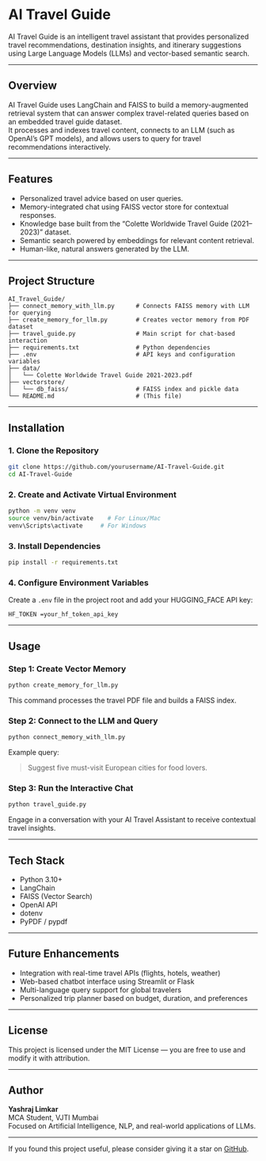 # AI Travel Guide

AI Travel Guide is an intelligent travel assistant that provides personalized travel recommendations, destination insights, and itinerary suggestions using Large Language Models (LLMs) and vector-based semantic search.

---

## Overview

AI Travel Guide uses LangChain and FAISS to build a memory-augmented retrieval system that can answer complex travel-related queries based on an embedded travel guide dataset.  
It processes and indexes travel content, connects to an LLM (such as OpenAI’s GPT models), and allows users to query for travel recommendations interactively.

---

## Features

- Personalized travel advice based on user queries.  
- Memory-integrated chat using FAISS vector store for contextual responses.  
- Knowledge base built from the “Colette Worldwide Travel Guide (2021–2023)” dataset.  
- Semantic search powered by embeddings for relevant content retrieval.  
- Human-like, natural answers generated by the LLM.

---

## Project Structure

```
AI_Travel_Guide/
├── connect_memory_with_llm.py      # Connects FAISS memory with LLM for querying
├── create_memory_for_llm.py        # Creates vector memory from PDF dataset
├── travel_guide.py                 # Main script for chat-based interaction
├── requirements.txt                # Python dependencies
├── .env                            # API keys and configuration variables
├── data/
│   └── Colette Worldwide Travel Guide 2021-2023.pdf
├── vectorstore/
│   └── db_faiss/                   # FAISS index and pickle data
└── README.md                       # (This file)
```

---

## Installation

### 1. Clone the Repository
```bash
git clone https://github.com/yourusername/AI-Travel-Guide.git
cd AI-Travel-Guide
```

### 2. Create and Activate Virtual Environment
```bash
python -m venv venv
source venv/bin/activate    # For Linux/Mac
venv\Scripts\activate     # For Windows
```

### 3. Install Dependencies
```bash
pip install -r requirements.txt
```

### 4. Configure Environment Variables  
Create a `.env` file in the project root and add your HUGGING_FACE API key:
```
HF_TOKEN =your_hf_token_api_key
```

---

## Usage

### Step 1: Create Vector Memory
```bash
python create_memory_for_llm.py
```
This command processes the travel PDF file and builds a FAISS index.

### Step 2: Connect to the LLM and Query
```bash
python connect_memory_with_llm.py
```
Example query:
> Suggest five must-visit European cities for food lovers.

### Step 3: Run the Interactive Chat
```bash
python travel_guide.py
```
Engage in a conversation with your AI Travel Assistant to receive contextual travel insights.

---

## Tech Stack

- Python 3.10+  
- LangChain  
- FAISS (Vector Search)  
- OpenAI API  
- dotenv  
- PyPDF / pypdf  

---

## Future Enhancements

- Integration with real-time travel APIs (flights, hotels, weather)  
- Web-based chatbot interface using Streamlit or Flask  
- Multi-language query support for global travelers  
- Personalized trip planner based on budget, duration, and preferences  

---

## License

This project is licensed under the MIT License — you are free to use and modify it with attribution.

---

## Author

**Yashraj Limkar**  
MCA Student, VJTI Mumbai  
Focused on Artificial Intelligence, NLP, and real-world applications of LLMs.

---

If you found this project useful, please consider giving it a star on [GitHub](https://github.com/yourusername/AI-Travel-Guide).
